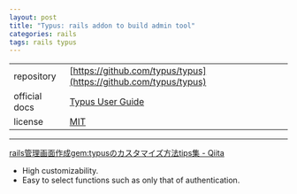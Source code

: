 ```yaml
---
layout: post
title: "Typus: rails addon to build admin tool"
categories: rails
tags: rails typus
---
```


|||
|:--|:--|
| repository    | [https://github.com/typus/typus](https://github.com/typus/typus) |
| official docs | [Typus User Guide](http://docs.typuscmf.com/) |
| license       | [MIT](http://docs.typuscmf.com/#mit-license) |

----

[rails管理画面作成gem:typusのカスタマイズ方法tips集 - Qiita](http://qiita.com/baban@github/items/1d13778532e13f492f89)

* High customizability.
* Easy to select functions such as only that of authentication.
